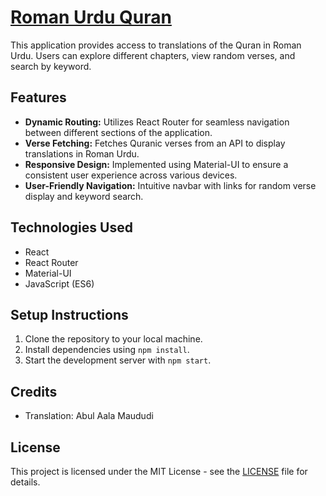 # [Roman Urdu Quran](romanurduquran.netlify.app)

This application provides access to translations of the Quran in Roman Urdu. Users can explore different chapters, view random verses, and search by keyword.

## Features
- **Dynamic Routing:** Utilizes React Router for seamless navigation between different sections of the application.
- **Verse Fetching:** Fetches Quranic verses from an API to display translations in Roman Urdu.
- **Responsive Design:** Implemented using Material-UI to ensure a consistent user experience across various devices.
- **User-Friendly Navigation:** Intuitive navbar with links for random verse display and keyword search.

## Technologies Used
- React
- React Router
- Material-UI
- JavaScript (ES6)

## Setup Instructions
1. Clone the repository to your local machine.
2. Install dependencies using `npm install`.
3. Start the development server with `npm start`.

## Credits
- Translation: Abul Aala Maududi


## License
This project is licensed under the MIT License - see the [LICENSE](LICENSE) file for details.
